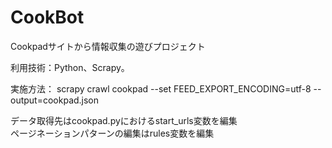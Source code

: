 # CookBot

Cookpadサイトから情報収集の遊びプロジェクト

利用技術：Python、Scrapy。

実施方法：
scrapy crawl cookpad --set FEED_EXPORT_ENCODING=utf-8 --output=cookpad.json

データ取得先はcookpad.pyにおけるstart_urls変数を編集<br>
ページネーションパターンの編集はrules変数を編集
